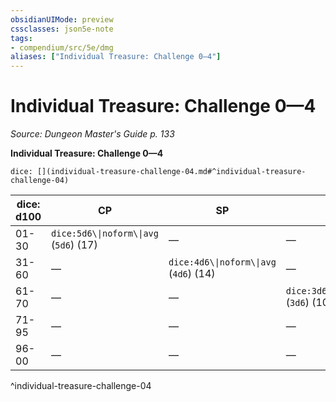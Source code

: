 ```yaml
---
obsidianUIMode: preview
cssclasses: json5e-note
tags:
- compendium/src/5e/dmg
aliases: ["Individual Treasure: Challenge 0—4"]
---
```

# Individual Treasure: Challenge 0—4
*Source: Dungeon Master's Guide p. 133* 

**Individual Treasure: Challenge 0—4**

`dice: [](individual-treasure-challenge-04.md#^individual-treasure-challenge-04)`

| dice: d100 | CP | SP | EP | GP | PP |
|------------|----|----|----|----|----|
| 01-30 | `dice:5d6\\|noform\\|avg` (`5d6`) (17) | — | — | — | — |
| 31-60 | — | `dice:4d6\\|noform\\|avg` (`4d6`) (14) | — | — | — |
| 61-70 | — | — | `dice:3d6\\|noform\\|avg` (`3d6`) (10) | — | — |
| 71-95 | — | — | — | `dice:3d6\\|noform\\|avg` (`3d6`) (10) | — |
| 96-00 | — | — | — | — | `dice:1d6\\|noform\\|avg` (`1d6`) (3) |
^individual-treasure-challenge-04